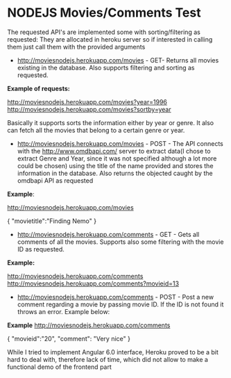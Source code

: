 # NODEJS Movies/Comments Test

The requested API's are implemented some with sorting/filtering as requested:
They are allocated in heroku server so if interested in calling them just call them with the provided arguments

- http://moviesnodejs.herokuapp.com/movies - GET- Returns all movies existing in the database. Also supports filtering and sorting as requested. 

**Example of requests:**

 http://moviesnodejs.herokuapp.com/movies?year=1996
 http://moviesnodejs.herokuapp.com/movies?sortby=year
 
 Basically it supports sorts the information either by year or genre. It also can fetch all the movies that belong to a certain genre or year.

-  http://moviesnodejs.herokuapp.com/movies - POST - The API connects with the  http://www.omdbapi.com/ server to extract data(I chose to extract Genre and Year, since it was not specified although a lot more could be chosen) using the title of the name provided and stores the information in the database. Also returns the objected caught by the omdbapi API as requested

**Example**:

http://moviesnodejs.herokuapp.com/movies

{
	"movietitle":"Finding Nemo"
}

-  http://moviesnodejs.herokuapp.com/comments - GET - Gets all comments of all the movies. Supports also some filtering with the movie ID as requested.

**Example:**

http://moviesnodejs.herokuapp.com/comments
http://moviesnodejs.herokuapp.com/comments?movieid=13

-  http://moviesnodejs.herokuapp.com/comments - POST - Post a new comment regarding a movie by passing movie ID. If the ID is not found it throws an error. Example below:

**Example**
http://moviesnodejs.herokuapp.com/comments

{
  "movieid":"20",
  "comment": "Very nice"
}

While I tried to implement Angular 6.0 interface, Heroku proved to be a bit hard to deal with, therefore lack of time, which did not allow to make a functional demo of the frontend part
